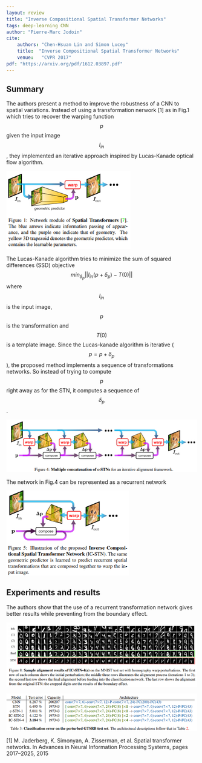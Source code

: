 ```yaml
---
layout: review
title: "Inverse Compositional Spatial Transformer Networks"
tags: deep-learning CNN
author: "Pierre-Marc Jodoin"
cite:
    authors: "Chen-Hsuan Lin and Simon Lucey"
    title:  "Inverse Compositional Spatial Transformer Networks" 
    venue:   "CVPR 2017"
pdf: "https://arxiv.org/pdf/1612.03897.pdf"
---
```

   
## Summary

The authors present a method to improve the robustness of a CNN to spatial variations. Instead of using a transformation nerwork [1] as in Fig.1 which tries to recover the warping function $$p$$ given the input image $$I_{in}$$, they implemented an iterative approach inspired by Lucas-Kanade optical flow algorithm. 

![](/deep-learning/images/icstn/sc.png)

The Lucas-Kanade algorithm tries to minimize the sum of squared differences
(SSD) objective $$ min_{\delta_p} ||I_{in}(p+\delta_p) - T(0)|| $$ where $$I_{in}$$ is the input image, $$p $$ is the transformation and $$T(0)$$ is a template image.  Since the Lucas-kanade algorithm is iterative ($$p=p+\delta_p$$), the proposed method implements a sequence of transformations networks.  So instead of trying to compute $$p$$ right away as for the STN, it computes a sequence of $$\delta_p$$.

![](/deep-learning/images/icstn/sc1.png)
 

The network in Fig.4 can be represented as a recurrent network

![](/deep-learning/images/icstn/sc2.png)


## Experiments and results

The authors show that the use of a recurrent transformation network gives better results while preventing from the boundary effect.

![](/deep-learning/images/icstn/sc3.png)

![](/deep-learning/images/icstn/sc4.png)


[1] M. Jaderberg, K. Simonyan, A. Zisserman, et al. Spatial transformer networks. In Advances in Neural Information Processing Systems, pages 2017–2025, 2015
